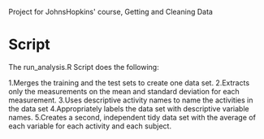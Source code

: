 Project for JohnsHopkins' course, Getting and Cleaning Data

 # Script
 The run_analysis.R Script does the following:
 
 1.Merges the training and the test sets to create one data set.
 2.Extracts only the measurements on the mean and standard deviation for each measurement.
 3.Uses descriptive activity names to name the activities in the data set
 4.Appropriately labels the data set with descriptive variable names.
 5.Creates a second, independent tidy data set with the average of each variable for each activity and each subject.
